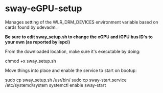 # sway-eGPU-setup
Manages setting of the WLR_DRM_DEVICES environment variable based on cards found by udevadm.

<b>Be sure to edit sway_setup.sh to change the eGPU and iGPU bus ID's to your own (as reported by lspci)</b>

From the downloaded location, make sure it's executable by doing:

chmod +x sway_setup.sh

Move things into place and enable the service to start on bootup:

sudo cp sway_setup.sh /usr/bin/
sudo cp sway-start.service /etc/systemd/system
systemctl enable sway-start
